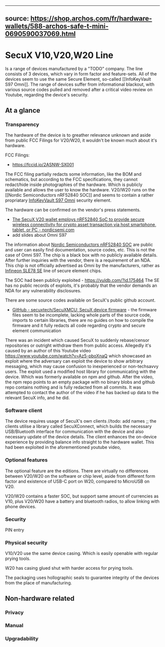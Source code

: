 
---
source: https://shop.archos.com/fr/hardware-wallets/588-archos-safe-t-mini-0690590037069.html
---


# SecuX V10,V20,W20 Line
Is a range of devices manufactured by a "TODO" company. The line consists of 3 devices, which vary in form factor and feature-sets. All of the devices seem to use the same Secure Element, so-called [[InfoKeyVault S97 Omni]]. The range of devices suffer from informational blackout, with various source codes pulled and removed after a critical video review on Youtube, regarding the device's security.
## At a glance

### Transparency
The hardware of the device is to greather relevance unknown and aside from public FCC Filings for V20/W20, it wouldn't be known much about it's hardware.

FCC Filings:
- https://fccid.io/2ASNW-SX001

The FCC filing partially redacts some information, like the BOM and schematics, but according to the FCC specifications, they cannot redact/hide inside photographies of the hardware. Which is publicly available and allows the user to know the hardware. V20/W20 runs on the [[Nordic Semiconductors nRF52840 SOC]] and seems to contain a rather propriatary [InfoKeyVault S97 Omni](InfoKeyVault%20S97%20Omni) security element.

The hardware can be confirmed on the vendor's press statements. 

- [The SecuX V20 wallet employs nRF52840 SoC to provide secure wireless connectivity for crypto asset transaction via host smartphone, tablet, or PC - nordicsemi.com](https://www.nordicsemi.com/News/2019/04/SecuX-V20-wallet-use-nRF52840-to-provide-secure-wireless-connectivity-for-crypto-asset-transaction)
- add slides about Omni S97

The information about [Nordic Semiconductors nRF52840 SOC](Nordic%20Semiconductors%20nRF52840%20SOC) are public and user can easily find documentation, source codes, etc. This is not the case of Omni S97. The chip is a black box with no publicly available details. After further inquiries with the vendor, there is a requirement of an NDA. This chip is not officially advertised as Omni by the manufacturers, rather as [Infineon SLE78 SE](../../../Hardware%20Chips/SE/Infineon%20SLE78%20SE.md) line of secure element chips.  

The SOC had been publicly exploited - https://vuldb.com/?id.175464
The SE has no public records of exploits, it's probably that the vendor demands an NDA for any vulnerability disclosures.

There are some source codes available on SecuX's public github account.
- [GitHub - secuxtech/SecuXMCU: SecuX device firmware](https://github.com/secuxtech/SecuXMCU) - the firmware files seem to be incomplete, lacking whole parts of the source code, imports to certain libraries, there are no guides on how to compile the firmware and it fully redacts all code regarding crypto and secure element communication

There was an incident which caused SecuX to suddenly rebase/censor repositories or outright withdraw them from public access. Allegedly it's caused by an author of this Youtube video https://www.youtube.com/watch?v=Az5-pboXnaQ which showcased an exploit where the adversary can exploit the device to show arbitrary messaging, which may cause confusion to inexperienced or non-techsavvy users. The exploit used a modified host library for communicating with the device. Which was formerly available on npm and github. After the video, the npm repo points to an empty package with no binary blobs and github repo contains nothing and is fully redacted from all commits. It was attempted to contact the author of the video if he has backed up data to the relevant SecuX info, and he did.

### Software client
The device requires usage of SecuX's own clients //todo: add names ;; the clients utilise a library called SecuXConnect, which builds the necessary USB/Bluetooth interface for communication with the device and also necessary update of the device details. The client enhances the on-device experience by providing balance info straight to the hardware wallet. This had been exploited in the aforementioned youtube video,  

### Optional features
The optional feature are the editions. There are virtually no differences between V20/W20 on the software or chip level, aside from different form factor and existence of USB-C port on W20, compared to MicroUSB on V20.

V20/W20 contains a faster SOC, but support same amount of currencies as V10, plus V20/W20 have a battery and bluetooth radios, to allow linking with phone devices.

### Security
PIN entry

### Physical security
V10/V20 use the same device casing. Which is easily openable with regular prying tools.

W20 has casing glued shut with harder access for prying tools.

The packaging uses hollographic seals to guarantee integrity of the devices from the place of manufacturing.

## Non-hardware related

### Privacy

### Manual

### Upgradability